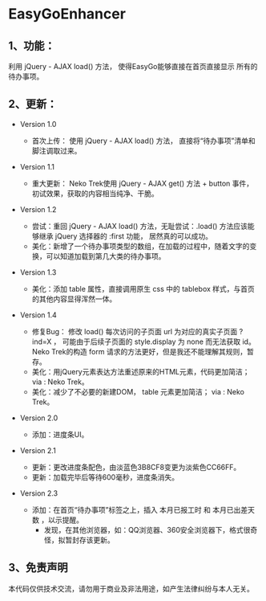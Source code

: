 # EasyGoEnhancer

## 1、功能：
利用 jQuery - AJAX load() 方法， 使得EasyGo能够直接在首页直接显示 所有的 待办事项。

## 2、更新：
* Version 1.0
    * 首次上传： 使用 jQuery - AJAX load() 方法， 直接将“待办事项”清单和脚注调取过来。

* Version 1.1
    * 重大更新： Neko Trek使用 jQuery - AJAX get() 方法 + button 事件， 初试效果，获取的内容相当纯净、干脆。

* Version 1.2
    * 尝试：重回 jQuery - AJAX load() 方法，无耻尝试：.load() 方法应该能够继承 jQuery 选择器的 :first 功能， 居然真的可以成功。
    * 美化：新增了一个待办事项类型的数组，在加载的过程中，随着文字的变换，可以知道加载到第几大类的待办事项。

* Version 1.3
    * 美化：添加 table 属性，直接调用原生 css 中的 tablebox 样式，与首页的其他内容显得浑然一体。

* Version 1.4
    * 修复Bug： 修改 load() 每次访问的子页面 url 为对应的真实子页面 ?ind=X ， 可能由于后续子页面的 style.display 为 none 而无法获取 id。Neko Trek的构造 form 请求的方法更好，但是我还不能理解其规则，暂存。
    * 美化：用jQuery元素表达方法重述原来的HTML元素，代码更加简洁； via : Neko Trek。
    * 美化：减少了不必要的新建DOM， table 元素更加简洁； via : Neko Trek。

* Version 2.0
    * 添加：进度条UI。

* Version 2.1
    * 更新：更改进度条配色，由淡蓝色3B8CF8变更为淡紫色CC66FF。
    * 更新：加载完毕后等待600毫秒，进度条消失。

* Version 2.3
    * 添加：在首页“待办事项”标签之上，插入 本月已报工时 和 本月已出差天数 ，以示提醒。
        * 发现，在其他浏览器，如：QQ浏览器、360安全浏览器下，格式很奇怪，拟暂封存该更新。

## 3、免责声明
本代码仅供技术交流，请勿用于商业及非法用途，如产生法律纠纷与本人无关。